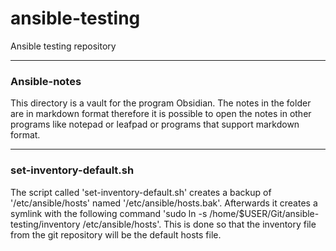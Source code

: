 # ansible-testing
Ansible testing repository

-------------------------------
### Ansible-notes

This directory is a vault for the program Obsidian. The notes in the folder are in markdown format therefore it is possible to open the notes in other programs like notepad or leafpad or programs that support markdown format.

-------------------------------
### set-inventory-default.sh

The script called 'set-inventory-default.sh' creates a backup of '/etc/ansible/hosts' named '/etc/ansible/hosts.bak'. Afterwards it creates a symlink with the following command 'sudo ln -s /home/$USER/Git/ansible-testing/inventory /etc/ansible/hosts'. This is done so that the inventory file from the git repository will be the default hosts file.
